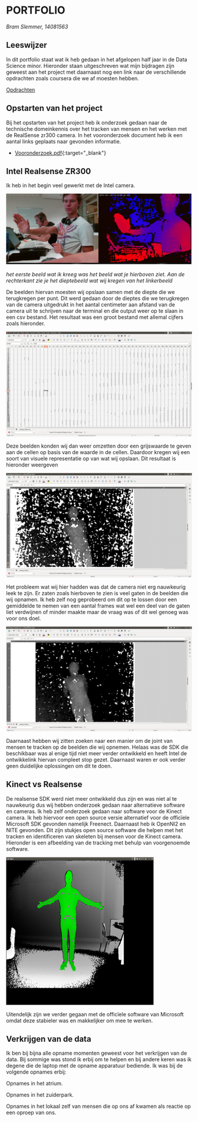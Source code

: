 # PORTFOLIO
*Bram Slemmer, 14081563*

## Leeswijzer
In dit portfolio staat wat ik heb gedaan in het afgelopen half jaar in de Data Science minor.
Hieronder staan uitgeschreven wat mijn bijdragen zijn geweest aan het project met daarnaast nog een link naar de verschillende opdrachten zoals coursera die we af moesten hebben.

[Opdrachten](https://bram4370.github.io/portfolioDataScience/Opdrachten/Opdrachten)

## Opstarten van het project

Bij het opstarten van het project heb ik onderzoek gedaan naar de technische domeinkennis over het tracken van mensen en het werken met de RealSense zr300 camera. In het vooronderzoek document heb ik een aantal links geplaats naar gevonden informatie.
- [Vooronderzoek.pdf](documents/Aanpak_vooronderzoek.pdf){:target="_blank"}

## Intel Realsense ZR300

Ik heb in het begin veel gewerkt met de Intel camera.

<img src=/images/Printscreen_camera.png width="600" he3ght="300">

*het eerste beeld wat ik kreeg was het beeld wat je hierboven ziet. Aan de rechterkant zie je het dieptebeeld wat wij kregen van het linkerbeeld*

De beelden hiervan moesten wij opslaan samen met de diepte die we terugkregen per punt. Dit werd gedaan door de dieptes die we terugkregen van de camera uitgedrukt in het aantal centimeter aan afstand van de camera uit te schrijven naar de terminal en die output weer op te slaan in een csv bestand. Het resultaat was een groot bestand met allemal cijfers zoals hieronder.

![CSV beelden camera](/images/combined_frames_csv.png)

Deze beelden konden wij dan weer omzetten door een grijswaarde te geven aan de cellen op basis van de waarde in de cellen. Daardoor kregen wij een soort van visuele representatie op van wat wij opslaan. Dit resultaat is hieronder weergeven

![Greyscale image realsense](/images/Frame1.png)

Het probleem wat wij hier hadden was dat de camera niet erg nauwkeurig leek te zijn. Er zaten zoals hierboven te zien is veel gaten in de beelden die wij opnamen. Ik heb zelf nog geprobeerd om dit op te lossen door een gemiddelde te nemen van een aantal frames wat wel een deel van de gaten liet verdwijnen of minder maakte maar de vraag was of dit wel genoeg was voor ons doel.

![Average greyscale image realsense](/images/Frame_average.png)

Daarnaast hebben wij zitten zoeken naar een manier om de joint van mensen te tracken op de beelden die wij opnemen. Helaas was de SDK die beschikbaar was al enige tijd niet meer verder ontwikkeld en heeft Intel de ontwikkelink hiervan compleet stop gezet. Daarnaast waren er ook verder geen duidelijke oplossingen om dit te doen.

## Kinect vs Realsense
De realsense SDK werd niet meer ontwikkeld dus zijn en was niet al te nauwkeurig dus wij hebben onderzoek gedaan naar alternatieve software en cameras. Ik heb zelf onderzoek gedaan naar software voor de Kinect camera. Ik heb hiervoor een open source versie alternatief voor de officïele Microsoft SDK gevonden namelijk Freenect. Daarnaast heb ik OpenNI2 en NITE gevonden. Dit zijn stukjes open source software die helpen met het tracken en identificeren van skeleten bij mensen voor de Kinect camera. Hieronder is een afbeelding van de tracking met behulp van voorgenoemde software.

<img src=/images/Freenect_good_tracking.png width="400" height="400"> 

Uitendelijk zijn we verder gegaan met de officïele software van Microsoft omdat deze stabieler was en makkelijker om mee te werken.

## Verkrijgen van de data

Ik ben bij bijna alle opname momenten geweest voor het verkrijgen van de data. Bij sommige was stond ik erbij om te helpen en bij andere keren was ik degene die de laptop met de opname apparatuur bediende. Ik was bij de volgende opnames erbij:

Opnames in het atrium.

Opnames in het zuiderpark.

Opnames in het lokaal zelf van mensen die op ons af kwamen als reactie op een oproep van ons.
